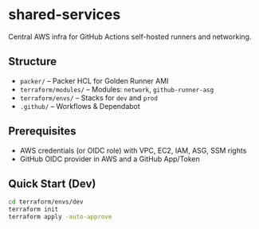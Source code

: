 # shared-services

Central AWS infra for GitHub Actions self-hosted runners and networking.

## Structure

- `packer/` – Packer HCL for Golden Runner AMI
- `terraform/modules/` – Modules: `network`, `github-runner-asg`
- `terraform/envs/` – Stacks for `dev` and `prod`
- `.github/` – Workflows & Dependabot

## Prerequisites

- AWS credentials (or OIDC role) with VPC, EC2, IAM, ASG, SSM rights
- GitHub OIDC provider in AWS and a GitHub App/Token

## Quick Start (Dev)

```bash
cd terraform/envs/dev
terraform init
terraform apply -auto-approve
```